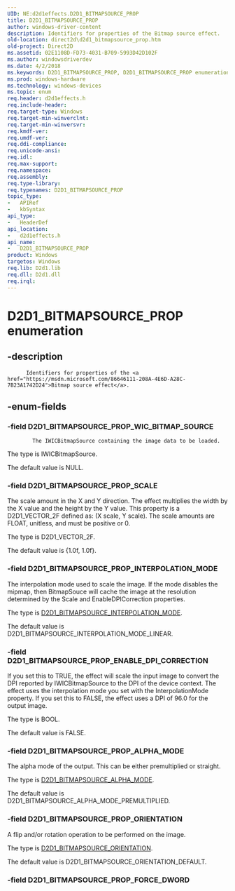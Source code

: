 ```yaml
---
UID: NE:d2d1effects.D2D1_BITMAPSOURCE_PROP
title: D2D1_BITMAPSOURCE_PROP
author: windows-driver-content
description: Identifiers for properties of the Bitmap source effect.
old-location: direct2d\d2d1_bitmapsource_prop.htm
old-project: Direct2D
ms.assetid: 02E1108D-FD73-4031-B709-5993D42D102F
ms.author: windowsdriverdev
ms.date: 4/2/2018
ms.keywords: D2D1_BITMAPSOURCE_PROP, D2D1_BITMAPSOURCE_PROP enumeration [Direct2D], D2D1_BITMAPSOURCE_PROP_ALPHA_MODE, D2D1_BITMAPSOURCE_PROP_ENABLE_DPI_CORRECTION, D2D1_BITMAPSOURCE_PROP_INTERPOLATION_MODE, D2D1_BITMAPSOURCE_PROP_ORIENTATION, D2D1_BITMAPSOURCE_PROP_SCALE, D2D1_BITMAPSOURCE_PROP_WIC_BITMAP_SOURCE, d2d1effects/D2D1_BITMAPSOURCE_PROP, d2d1effects/D2D1_BITMAPSOURCE_PROP_ALPHA_MODE, d2d1effects/D2D1_BITMAPSOURCE_PROP_ENABLE_DPI_CORRECTION, d2d1effects/D2D1_BITMAPSOURCE_PROP_INTERPOLATION_MODE, d2d1effects/D2D1_BITMAPSOURCE_PROP_ORIENTATION, d2d1effects/D2D1_BITMAPSOURCE_PROP_SCALE, d2d1effects/D2D1_BITMAPSOURCE_PROP_WIC_BITMAP_SOURCE, direct2d.d2d1_bitmapsource_prop
ms.prod: windows-hardware
ms.technology: windows-devices
ms.topic: enum
req.header: d2d1effects.h
req.include-header: 
req.target-type: Windows
req.target-min-winverclnt: 
req.target-min-winversvr: 
req.kmdf-ver: 
req.umdf-ver: 
req.ddi-compliance: 
req.unicode-ansi: 
req.idl: 
req.max-support: 
req.namespace: 
req.assembly: 
req.type-library: 
req.typenames: D2D1_BITMAPSOURCE_PROP
topic_type:
-	APIRef
-	kbSyntax
api_type:
-	HeaderDef
api_location:
-	d2d1effects.h
api_name:
-	D2D1_BITMAPSOURCE_PROP
product: Windows
targetos: Windows
req.lib: D2d1.lib
req.dll: D2d1.dll
req.irql: 
---
```


# D2D1_BITMAPSOURCE_PROP enumeration


## -description



          Identifiers for properties of the <a href="https://msdn.microsoft.com/86646111-208A-4E6D-A28C-7B23A1742D24">Bitmap source effect</a>.
        


## -enum-fields




### -field D2D1_BITMAPSOURCE_PROP_WIC_BITMAP_SOURCE


            The IWICBitmapSource containing the image data to be loaded.
            

The type is IWICBitmapSource.

The default value is NULL.


### -field D2D1_BITMAPSOURCE_PROP_SCALE

The scale amount in the X and Y direction. The effect multiplies the width by the X value and the height by the Y value. 
          This property is a D2D1_VECTOR_2F defined as: (X scale, Y scale). The scale amounts are FLOAT, unitless, and must be positive or 0.
          

The type is D2D1_VECTOR_2F.

The default value is {1.0f, 1.0f}.


### -field D2D1_BITMAPSOURCE_PROP_INTERPOLATION_MODE

The interpolation mode used to scale the image.
          If the mode disables the mipmap, then BitmapSouce will cache the image at the resolution determined by the Scale and EnableDPICorrection properties.
          

The type is <a href="https://msdn.microsoft.com/2912E2FA-4B1D-43FF-9684-22C3B2720395">D2D1_BITMAPSOURCE_INTERPOLATION_MODE</a>.

The default value is D2D1_BITMAPSOURCE_INTERPOLATION_MODE_LINEAR.


### -field D2D1_BITMAPSOURCE_PROP_ENABLE_DPI_CORRECTION

If you set this to TRUE, the effect will scale the input image to convert the DPI reported by IWICBitmapSource to the DPI of the device context. 
          The effect uses the interpolation mode you set with the InterpolationMode property. If you set this to FALSE, the effect uses a DPI of 96.0 for the output image.
          

The type is BOOL.

The default value is FALSE.


### -field D2D1_BITMAPSOURCE_PROP_ALPHA_MODE

The alpha mode of the output. This can be either premultiplied or straight.
          

The type is <a href="https://msdn.microsoft.com/2DC16975-3ABF-4880-9F62-2EE55FE604F6">D2D1_BITMAPSOURCE_ALPHA_MODE</a>.

The default value is D2D1_BITMAPSOURCE_ALPHA_MODE_PREMULTIPLIED.


### -field D2D1_BITMAPSOURCE_PROP_ORIENTATION

A flip and/or rotation operation to be performed on the image.
          

The type is <a href="https://msdn.microsoft.com/15359FE9-99CB-4047-B5C2-0EAFC87963F0">D2D1_BITMAPSOURCE_ORIENTATION</a>.

The default value is D2D1_BITMAPSOURCE_ORIENTATION_DEFAULT.


### -field D2D1_BITMAPSOURCE_PROP_FORCE_DWORD



